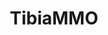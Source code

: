 ---
title: TibiaMMO
crosslinks:
- HouseRedd
- TSITalks
- ReddParty
- funny
- marvelstudios
- conspiracy
- causeWhyNotMate
- Games
- chess
- woosh
- PETA
- Serendipity
- Steam
- arma
- translatorBOT
- wow
- REEEEEEEEEE
- gamedev
- MMORPG
---